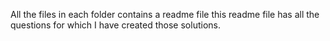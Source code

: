 All the files in each folder contains a readme file this readme file has all the questions for which I have created those solutions.
